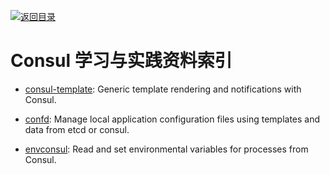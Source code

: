 [![返回目录](https://parg.co/UGo)](https://parg.co/b4z) 
 
 


 


 


 



# Consul 学习与实践资料索引



- [consul-template](https://github.com/hashicorp/consul-template): Generic template rendering and notifications with Consul.

- [confd](https://github.com/kelseyhightower/confd): Manage local application configuration files using templates and data from etcd or consul.

- [envconsul](https://github.com/hashicorp/envconsul): Read and set environmental variables for processes from Consul.